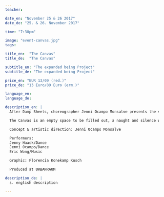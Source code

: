 ```yaml
---
teacher:

date_en: "November 25 & 26 2017"
date_de: "25. & 26. November 2017"

time: "7:30pm"

image: "event-canvas.jpg"
tags:

title_en:  "The Canvas"
title_de:  "The Canvas"

subtitle_en: "The expanded being Project"
subtitle_de: "The expanded being Project"

price_en: "EUR 13/09 (red.)"
price_de: "13 Euro/09 Euro (erm.)"

language_en:
language_de:

description_en: |
  After Damp Sheets, choreographer Jenni Ocampo Monsalve presents the second part of The expanded being project in the space of Urbanraum. In this occasion, choreographers and dancers Jenni Ocampo and Jenny Haack and musician Eric Wong come together, and focus on their encounter with time and silence, exchanging and extending their perceptions into sound and movement.   

  The Canvas is an empty space to be filled out, a naught and silence where everything can be created from. The artists manifest their presence and absence with their bodies on it. Existence and death of every emotion trace on an infinite space memories of what they are, of what they decided to be and how they are transformed in the future.  

  Concept & artistic direction: Jenni Ocampo Monsalve  

  Performers:  
  Jenny Haack/Dance  
  Jenni Ocampo/Dance  
  Eric Wong/Music  

  Graphic: Florencia Konekamp Kusch  

  Produced at URBANRAUM  

description_de: |
  s. english description

---
```

